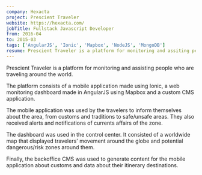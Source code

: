 ```yaml
---
company: Hexacta
project: Prescient Traveler
website: https://hexacta.com/
jobTitle: Fullstack Javascript Developer
from: 2016-04
to: 2015-03
tags: ['AngularJS', 'Ionic', 'Mapbox', 'NodeJS', 'MongoDB']
resume: Prescient Traveler is a platform for monitoring and assiting people who are traveling around the world. he platform consists of a mobile application made using Ionic, a web monitoring dashboard made in AngularJS using Mapbox and a custom CMS application.
---
```


Prescient Traveler is a platform for monitoring and assisting people who are traveling around the world.

The platform consists of a mobile application made using Ionic, a web monitoring dashboard made in AngularJS using Mapbox and a custom CMS application.

The mobile application was used by the travelers to inform themselves about the area, from customs and traditions to safe/unsafe areas. They also received alerts and notifications of currents affairs of the zone.

The dashboard was used in the control center. It consisted of a worldwide map that displayed travelers' movement around the globe and potential dangerous/risk zones around them.

Finally, the backoffice CMS was used to generate content for the mobile application about customs and data about their itinerary destinations.
